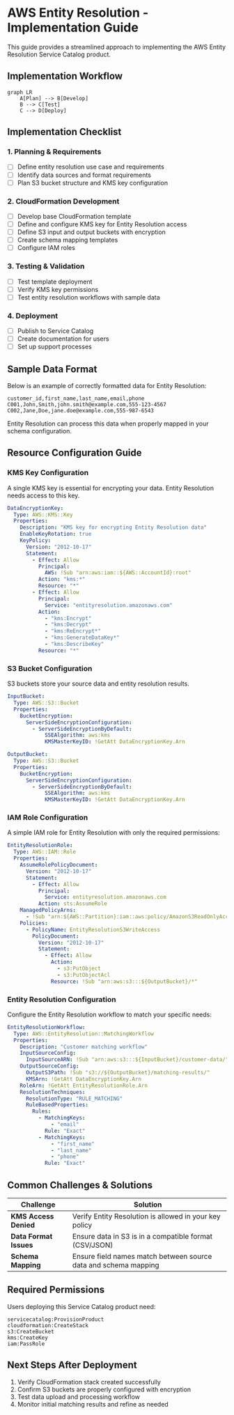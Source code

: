 # AWS Entity Resolution - Implementation Guide

This guide provides a streamlined approach to implementing the AWS Entity Resolution
Service Catalog product.

## Implementation Workflow

```mermaid
graph LR
    A[Plan] --> B[Develop]
    B --> C[Test]
    C --> D[Deploy]
```

## Implementation Checklist

### 1. Planning & Requirements

- [ ] Define entity resolution use case and requirements
- [ ] Identify data sources and format requirements
- [ ] Plan S3 bucket structure and KMS key configuration

### 2. CloudFormation Development

- [ ] Develop base CloudFormation template
- [ ] Define and configure KMS key for Entity Resolution access
- [ ] Define S3 input and output buckets with encryption
- [ ] Create schema mapping templates
- [ ] Configure IAM roles

### 3. Testing & Validation

- [ ] Test template deployment
- [ ] Verify KMS key permissions
- [ ] Test entity resolution workflows with sample data

### 4. Deployment

- [ ] Publish to Service Catalog
- [ ] Create documentation for users
- [ ] Set up support processes

## Sample Data Format

Below is an example of correctly formatted data for Entity Resolution:

```csv
customer_id,first_name,last_name,email,phone
C001,John,Smith,john.smith@example.com,555-123-4567
C002,Jane,Doe,jane.doe@example.com,555-987-6543
```

Entity Resolution can process this data when properly mapped in your schema
configuration.

## Resource Configuration Guide

### KMS Key Configuration

A single KMS key is essential for encrypting your data. Entity Resolution needs access
to this key.

```yaml
DataEncryptionKey:
  Type: AWS::KMS::Key
  Properties:
    Description: "KMS key for encrypting Entity Resolution data"
    EnableKeyRotation: true
    KeyPolicy:
      Version: "2012-10-17"
      Statement:
        - Effect: Allow
          Principal:
            AWS: !Sub "arn:aws:iam::${AWS::AccountId}:root"
          Action: "kms:*"
          Resource: "*"
        - Effect: Allow
          Principal:
            Service: "entityresolution.amazonaws.com"
          Action:
            - "kms:Encrypt"
            - "kms:Decrypt"
            - "kms:ReEncrypt*"
            - "kms:GenerateDataKey*"
            - "kms:DescribeKey"
          Resource: "*"
```

### S3 Bucket Configuration

S3 buckets store your source data and entity resolution results.

```yaml
InputBucket:
  Type: AWS::S3::Bucket
  Properties:
    BucketEncryption:
      ServerSideEncryptionConfiguration:
        - ServerSideEncryptionByDefault:
            SSEAlgorithm: aws:kms
            KMSMasterKeyID: !GetAtt DataEncryptionKey.Arn

OutputBucket:
  Type: AWS::S3::Bucket
  Properties:
    BucketEncryption:
      ServerSideEncryptionConfiguration:
        - ServerSideEncryptionByDefault:
            SSEAlgorithm: aws:kms
            KMSMasterKeyID: !GetAtt DataEncryptionKey.Arn
```

### IAM Role Configuration

A simple IAM role for Entity Resolution with only the required permissions:

```yaml
EntityResolutionRole:
  Type: AWS::IAM::Role
  Properties:
    AssumeRolePolicyDocument:
      Version: "2012-10-17"
      Statement:
        - Effect: Allow
          Principal:
            Service: entityresolution.amazonaws.com
          Action: sts:AssumeRole
    ManagedPolicyArns:
      - !Sub "arn:${AWS::Partition}:iam::aws:policy/AmazonS3ReadOnlyAccess"
    Policies:
      - PolicyName: EntityResolutionS3WriteAccess
        PolicyDocument:
          Version: "2012-10-17"
          Statement:
            - Effect: Allow
              Action:
                - s3:PutObject
                - s3:PutObjectAcl
              Resource: !Sub "arn:aws:s3:::${OutputBucket}/*"
```

### Entity Resolution Configuration

Configure the Entity Resolution workflow to match your specific needs:

```yaml
EntityResolutionWorkflow:
  Type: AWS::EntityResolution::MatchingWorkflow
  Properties:
    Description: "Customer matching workflow"
    InputSourceConfig:
      InputSourceARN: !Sub "arn:aws:s3:::${InputBucket}/customer-data/"
    OutputSourceConfig:
      OutputS3Path: !Sub "s3://${OutputBucket}/matching-results/"
      KMSArn: !GetAtt DataEncryptionKey.Arn
    RoleArn: !GetAtt EntityResolutionRole.Arn
    ResolutionTechniques:
      ResolutionType: "RULE_MATCHING"
      RuleBasedProperties:
        Rules:
          - MatchingKeys:
              - "email"
            Rule: "Exact"
          - MatchingKeys:
              - "first_name"
              - "last_name"
              - "phone"
            Rule: "Exact"
```

## Common Challenges & Solutions

| Challenge              | Solution                                                        |
| ---------------------- | --------------------------------------------------------------- |
| **KMS Access Denied**  | Verify Entity Resolution is allowed in your key policy          |
| **Data Format Issues** | Ensure data in S3 is in a compatible format (CSV/JSON)          |
| **Schema Mapping**     | Ensure field names match between source data and schema mapping |

## Required Permissions

Users deploying this Service Catalog product need:

```
servicecatalog:ProvisionProduct
cloudformation:CreateStack
s3:CreateBucket
kms:CreateKey
iam:PassRole
```

## Next Steps After Deployment

1. Verify CloudFormation stack created successfully
1. Confirm S3 buckets are properly configured with encryption
1. Test data upload and processing workflow
1. Monitor initial matching results and refine as needed
